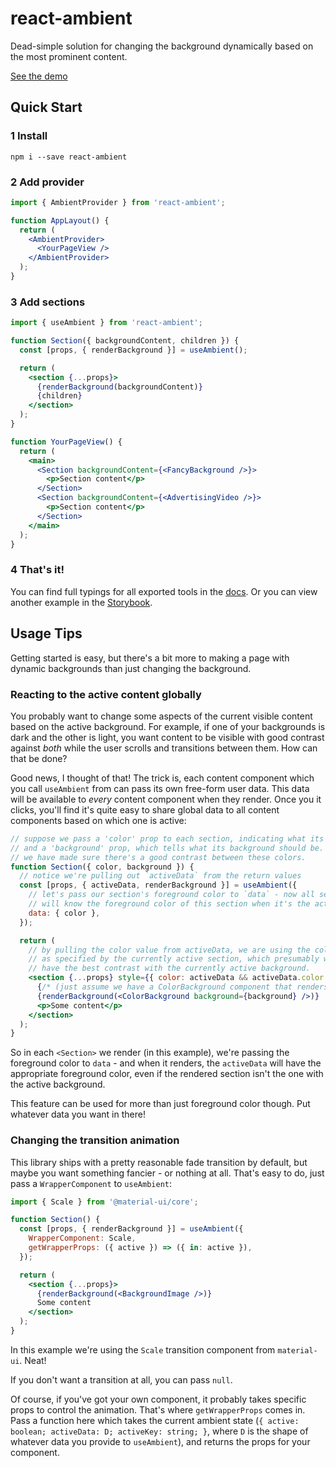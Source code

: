 # react-ambient

Dead-simple solution for changing the background dynamically based on the most prominent content.

[See the demo](https://a-type.github.io/react-ambient)

## Quick Start

### 1 Install

```
npm i --save react-ambient
```

### 2 Add provider

```jsx
import { AmbientProvider } from 'react-ambient';

function AppLayout() {
  return (
    <AmbientProvider>
      <YourPageView />
    </AmbientProvider>
  );
}
```

### 3 Add sections

```jsx
import { useAmbient } from 'react-ambient';

function Section({ backgroundContent, children }) {
  const [props, { renderBackground }] = useAmbient();

  return (
    <section {...props}>
      {renderBackground(backgroundContent)}
      {children}
    </section>
  );
}

function YourPageView() {
  return (
    <main>
      <Section backgroundContent={<FancyBackground />}>
        <p>Section content</p>
      </Section>
      <Section backgroundContent={<AdvertisingVideo />}>
        <p>Section content</p>
      </Section>
    </main>
  );
}
```

### 4 That's it!

You can find full typings for all exported tools in the [docs](https://a-type.github.io/react-ambient/lib). Or you can view another example in the [Storybook](https://a-type.github.io/react-ambient/storybook).

## Usage Tips

Getting started is easy, but there's a bit more to making a page with dynamic backgrounds than just changing the background.

### Reacting to the active content globally

You probably want to change some aspects of the current visible content based on the active background. For example, if one of your backgrounds is dark and the other is light, you want content to be visible with good contrast against _both_ while the user scrolls and transitions between them. How can that be done?

Good news, I thought of that! The trick is, each content component which you call `useAmbient` from can pass its own free-form user data. This data will be available to _every_ content component when they render. Once you it clicks, you'll find it's quite easy to share global data to all content components based on which one is active:

```jsx
// suppose we pass a 'color' prop to each section, indicating what its foreground color should be,
// and a 'background' prop, which tells what its background should be. as conscientious developers
// we have made sure there's a good contrast between these colors.
function Section({ color, background }) {
  // notice we're pulling out `activeData` from the return values
  const [props, { activeData, renderBackground }] = useAmbient({
    // let's pass our section's foreground color to `data` - now all sections
    // will know the foreground color of this section when it's the active one.
    data: { color },
  });

  return (
    // by pulling the color value from activeData, we are using the color
    // as specified by the currently active section, which presumably will
    // have the best contrast with the currently active background.
    <section {...props} style={{ color: activeData && activeData.color }}>
      {/* (just assume we have a ColorBackground component that renders a solid color here) */}
      {renderBackground(<ColorBackground background={background} />)}
      <p>Some content</p>
    </section>
  );
}
```

So in each `<Section>` we render (in this example), we're passing the foreground color to `data` - and when it renders, the `activeData` will have the appropriate foreground color, even if the rendered section isn't the one with the active background.

This feature can be used for more than just foreground color though. Put whatever data you want in there!

### Changing the transition animation

This library ships with a pretty reasonable fade transition by default, but maybe you want something fancier - or nothing at all. That's easy to do, just pass a `WrapperComponent` to `useAmbient`:

```jsx
import { Scale } from '@material-ui/core';

function Section() {
  const [props, { renderBackground }] = useAmbient({
    WrapperComponent: Scale,
    getWrapperProps: ({ active }) => ({ in: active }),
  });

  return (
    <section {...props}>
      {renderBackground(<BackgroundImage />)}
      Some content
    </section>
  );
}
```

In this example we're using the `Scale` transition component from `material-ui`. Neat!

If you don't want a transition at all, you can pass `null`.

Of course, if you've got your own component, it probably takes specific props to control the animation. That's where `getWrapperProps` comes in. Pass a function here which takes the current ambient state (`{ active: boolean; activeData: D; activeKey: string; }`, where `D` is the shape of whatever data you provide to `useAmbient`), and returns the props for your component.
